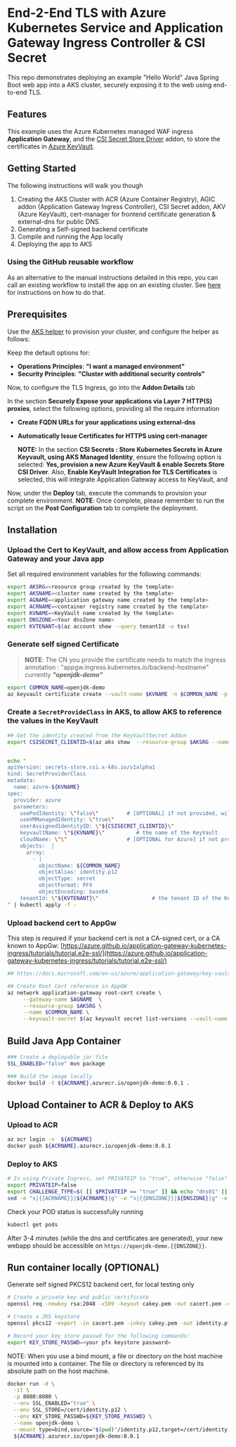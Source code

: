 # End-2-End TLS with Azure Kubernetes Service and Application Gateway Ingress Controller & CSI Secret

This repo demonstrates deploying an example "Hello World" Java Spring Boot web app into a AKS cluster, securely exposing it to the web using end-to-end TLS.

## Features

This example uses the Azure Kubernetes managed WAF ingress __Application Gateway__, and the [CSI Secret Store Driver](https://docs.microsoft.com/azure/aks/csi-secrets-store-driver) addon, to store the certificates in [Azure KeyVault](https://azure.microsoft.com/services/key-vault/).

## Getting Started

The following instructions will walk you though

1. Creating the AKS Cluster with ACR (Azure Container Registry), AGIC addon (Application Gateway Ingress Controller), CSI Secret addon, AKV (Azure KeyVault), cert-manager for frontend certificate generation & external-dns for public DNS.
2. Generating a Self-signed backend certificate
3. Compile and running the App locally
4. Deploying the app to AKS

### Using the GitHub reusable workflow

As an alternative to the manual instructions detailed in this repo, you can call an existing workflow to install the app on an existing cluster. See [here](workflow.md) for instructions on how to do that.

## Prerequisites

Use the [AKS helper](https://azure.github.io/Aks-Construction) to provision your cluster, and configure the helper as follows:

Keep the default options for:

* __Operations Principles__: __"I want a managed environment"__
* __Security Principles__: __"Cluster with additional security controls"__

Now, to configure the TLS Ingress, go into the __Addon Details__ tab

  In the section __Securely Expose your applications via Layer 7 HTTP(S) proxies__, select the following options, providing all the require information

* __Create FQDN URLs for your applications using external-dns__
* __Automatically Issue Certificates for HTTPS using cert-manager__

  __NOTE:__ In the section __CSI Secrets : Store Kubernetes Secrets in Azure Keyvault, using AKS Managed Identity__,  ensure the following option is selected: __Yes, provision a new Azure KeyVault & enable Secrets Store CSI Driver__.  Also, __Enable KeyVault Integration for TLS Certificates__ is selected, this will integrate Application Gateway access to KeyVault,  and

Now, under the __Deploy__ tab, execute the commands to provision your complete environment. __NOTE__: Once complete, please remember to run the script on the __Post Configuration__ tab to complete the deployment.

## Installation

### Upload the Cert to KeyVault, and allow access from Application Gateway and your Java app

Set all required environment variables for the following commands:

```bash
export AKSRG=<resource group created by the template>
export AKSNAME=<cluster name created by the template>
export AGNAME=<application gateway name created by the template>
export ACRNAME=<container registry name created by the template>
export KVNAME=<KeyVault name created by the template>
export DNSZONE=<Your dnsZone name>
export KVTENANT=$(az account show --query tenantId -o tsv)
```

### Generate self signed Certificate

>__NOTE__: The CN you provide the certificate needs to match the Ingress annotation : "appgw.ingress.kubernetes.io/backend-hostname" currently ___"openjdk-demo"___

```bash
export COMMON_NAME=openjdk-demo
az keyvault certificate create --vault-name $KVNAME -n $COMMON_NAME -p "$(az keyvault certificate get-default-policy | sed -e s/CN=CLIGetDefaultPolicy/CN=${COMMON_NAME}/g )"
```

### Create a `SecretProvideClass` in AKS, to allow AKS to reference the values in the KeyVault

```bash
## Get the identity created from the KeyVaultSecret Addon
export CSISECRET_CLIENTID=$(az aks show  --resource-group $AKSRG --name $AKSNAME --query addonProfiles.azureKeyvaultSecretsProvider.identity.clientId -o tsv)


echo "
apiVersion: secrets-store.csi.x-k8s.io/v1alpha1
kind: SecretProviderClass
metadata:
  name: azure-${KVNAME}
spec:
  provider: azure
  parameters:
    usePodIdentity: \"false\"         # [OPTIONAL] if not provided, will default to "false"
    useVMManagedIdentity: \"true\"
    userAssignedIdentityID: \"${CSISECRET_CLIENTID}\"
    keyvaultName: \"${KVNAME}\"          # the name of the KeyVault
    cloudName: \"\"                   # [OPTIONAL for Azure] if not provided, azure environment will default to AzurePublicCloud
    objects:  |
      array:
        - |
          objectName: ${COMMON_NAME}
          objectAlias: identity.p12
          objectType: secret
          objectFormat: PFX
          objectEncoding: base64
    tenantId: \"${KVTENANT}\"                 # the tenant ID of the KeyVault
" | kubectl apply -f -
```

### Upload backend cert to AppGw

This step is required if your backend cert is not a CA-signed cert, or a CA known to AppGw: [https://azure.github.io/application-gateway-kubernetes-ingress/tutorials/tutorial.e2e-ssl/](https://azure.github.io/application-gateway-kubernetes-ingress/tutorials/tutorial.e2e-ssl/)

```bash
## https://docs.microsoft.com/en-us/azure/application-gateway/key-vault-certs#how-integration-works

## Create Root Cert reference in AppGW
az network application-gateway root-cert create \
     --gateway-name $AGNAME  \
     --resource-group $AKSRG \
     --name $COMMON_NAME \
     --keyvault-secret $(az keyvault secret list-versions --vault-name $KVNAME -n $COMMON_NAME --query "[?attributes.enabled].id" -o tsv)
```

## Build Java App Container

```bash
### Create a deployable jar file
SSL_ENABLED="false" mvn package

### Build the image locally
docker build -t ${ACRNAME}.azurecr.io/openjdk-demo:0.0.1 .
```

## Upload Container to ACR & Deploy to AKS

### Upload to ACR

```bash
az acr login -n  ${ACRNAME}
docker push ${ACRNAME}.azurecr.io/openjdk-demo:0.0.1
```

### Deploy to AKS

```bash
# In using Private Ingress, set PRIVATEIP to "true", otherwise "false"
export PRIVATEIP=false
export CHALLENGE_TYPE=$( [[ $PRIVATEIP == "true" ]] && echo "dns01" || echo "http01" )
sed -e "s|{{ACRNAME}}|${ACRNAME}|g" -e "s|{{DNSZONE}}|${DNSZONE}|g" -e "s|{{KVNAME}}|${KVNAME}|g" -e "s|{{PRIVATEIP}}|${PRIVATEIP}|g"  -e "s|{{CHALLENGE_TYPE}}|${CHALLENGE_TYPE}|g" ./deployment-csi.yml | kubectl apply -f -
```

Check your POD status is successfully running

```bash
kubectl get pods
```

After 3-4 minutes (while the dns and certificates are generated), your new webapp should be accessible on ```https://openjdk-demo.{{DNSZONE}}```.

## Run container locally (OPTIONAL)

Generate self signed PKCS12 backend cert, for local testing only

```bash
# Create a private key and public certificate
openssl req -newkey rsa:2048 -x509 -keyout cakey.pem -out cacert.pem -days 3650

# Create a JKS keystore
openssl pkcs12 -export -in cacert.pem -inkey cakey.pem -out identity.pfx

# Record your key store passwd for the following commands:
export KEY_STORE_PASSWD=<your pfx keystore password>
```

NOTE: When you use a bind mount, a file or directory on the host machine is mounted into a container. The file or directory is referenced by its absolute path on the host machine.

```bash
docker run -d \
  -it \
  -p 8080:8080 \
  --env SSL_ENABLED="true" \
  --env SSL_STORE=/cert/identity.p12 \
  --env KEY_STORE_PASSWD=${KEY_STORE_PASSWD} \
  --name openjdk-demo \
  --mount type=bind,source="$(pwd)"/identity.p12,target=/cert/identity.p12,readonly  \
  ${ACRNAME}.azurecr.io/openjdk-demo:0.0.1
```
